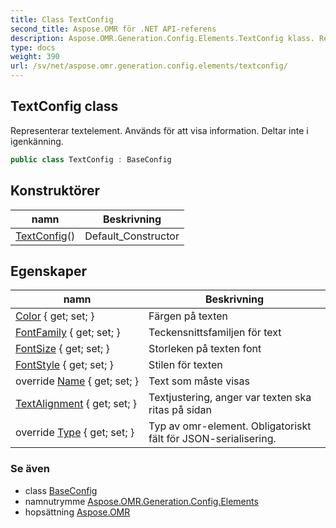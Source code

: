 ```yaml
---
title: Class TextConfig
second_title: Aspose.OMR för .NET API-referens
description: Aspose.OMR.Generation.Config.Elements.TextConfig klass. Representerar textelement. Används för att visa information. Deltar inte i igenkänning.
type: docs
weight: 390
url: /sv/net/aspose.omr.generation.config.elements/textconfig/
---
```

## TextConfig class

Representerar textelement. Används för att visa information. Deltar inte i igenkänning.

```csharp
public class TextConfig : BaseConfig
```

## Konstruktörer

| namn | Beskrivning |
| --- | --- |
| [TextConfig](textconfig/)() | Default_Constructor |

## Egenskaper

| namn | Beskrivning |
| --- | --- |
| [Color](../../aspose.omr.generation.config.elements/textconfig/color/) { get; set; } | Färgen på texten |
| [FontFamily](../../aspose.omr.generation.config.elements/textconfig/fontfamily/) { get; set; } | Teckensnittsfamiljen för text |
| [FontSize](../../aspose.omr.generation.config.elements/textconfig/fontsize/) { get; set; } | Storleken på texten font |
| [FontStyle](../../aspose.omr.generation.config.elements/textconfig/fontstyle/) { get; set; } | Stilen för texten |
| override [Name](../../aspose.omr.generation.config.elements/textconfig/name/) { get; set; } | Text som måste visas |
| [TextAlignment](../../aspose.omr.generation.config.elements/textconfig/textalignment/) { get; set; } | Textjustering, anger var texten ska ritas på sidan |
| override [Type](../../aspose.omr.generation.config.elements/textconfig/type/) { get; set; } | Typ av omr-element. Obligatoriskt fält för JSON-serialisering. |

### Se även

* class [BaseConfig](../../aspose.omr.generation.config/baseconfig/)
* namnutrymme [Aspose.OMR.Generation.Config.Elements](../../aspose.omr.generation.config.elements/)
* hopsättning [Aspose.OMR](../../)


